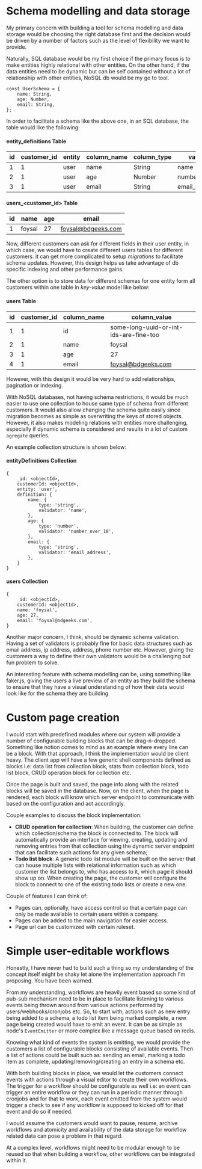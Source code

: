 # Schema modelling and data storage
My primary concern with building a tool for schema modelling and data storage would be choosing the right database first and the decision would be driven by a number of factors such as the level of flexibility we want to provide. 

Naturally, SQL database would be my first choice if the primary focus is to make entities highly relational with other entities. On the other hand, if the data entities need to be dynamic but can be self contained without a lot of relationship with other entities, NoSQL db would be my go to tool. 

```
const UserSchema = {
    name: String,
    age: Number,
    email: String,
};
```

In order to facilitate a schema like the above one, in an SQL database, the table would like the following:

#### entity_definitions Table

|id|customer_id|entity|column_name|column_type|validator|
|--|-----------|------|-----------|-----------|----------|
|1|1|user|name|String|name|
|2|1|user|age|Number|number_over_18|
|3|1|user|email|String|email_address|

#### users_<customer_id> Table

|id|name|age|email|
|--|----|---|-----|
|1|foysal|27|foysal@bdgeeks.com|

Now, different customers can ask for different fields in their user entity, in which case, we would have to create different users tables for different customers. it can get more complicated to setup *migrations* to facilitate schema updates. However, this design helps us take advantage of db specific indexing and other performance gains.

The other option is to store data for different schemas for one entity form all customers within one table in *key-value* model like below:

#### users Table

|id|customer_id|column_name|column_value|
|--|-----------|-----------|------------|
|1|1|id|some-long-uuid-or-int-ids-are-fine-too|
|2|1|name|foysal|
|3|1|age|27|
|4|1|email|foysal@bdgeeks.com|

However, with this design it would be very hard to add relationships, pagination or indexing.


With NoSQL databases, not having schema restrictions, it would be much easier to use one collection to house same type of schema from different customers. It would also allow changing the schema quite easily since migration becomes as simple as overwriting the keys of stored objects. However, it also makes modeling relations with entities more challenging, especially if dynamic schema is considered and results in a lot of custom `agregate` queries. 

An example collection structure is shown below:

#### entityDefinitions Collection
```
{
    _id: <objectId>,
    customerId: <objectId>,
    entity: 'user',
    definition: {
        name: {
            type: 'string',
            validator: 'name',
        },
        age: {
            type: 'number',
            validator: 'number_over_18',
        },
        email: {
            type: 'string',
            validator: 'email_address',
        },
    }
}
```

#### users Collection
```
{
    _id: <objectId>,
    customerId: <objectId>,
    name: 'foysal',
    age: 27,
    email: 'foysal@bdgeeks.com',
}
```

Another major concern, I think, should be dynamic schema validation. Having a set of validators is probably fine for basic data structures such as email address, ip address, address, phone number etc. However, giving the customers a way to define their own validators would be a challenging but fun problem to solve. 

An interesting feature with schema modelling can be, using something like faker.js, giving the users a live preview of an entity as they build the schema to ensure that they have a visual understanding of how their data would look like for the schema they are building

# Custom page creation
I would start with predefined modules where our system will provide a number of configurable building blocks that can be drag-n-dropped. Something like notion comes to mind as an example where every line can be a block. With that approach, I think the implementation would be client heavy. The client app will have a few generic shell components defined as blocks i.e: data list from collection block, stats from collection block, todo list block, CRUD operation block for collection etc.

Once the page is built and saved, the page info along with the related blocks will be saved in the database. Now, on the client, when the page is rendered, each block will know which server endpoint to communicate with based on the configuration and act accordingly.

Couple examples to discuss the block implementation:
- **CRUD operation for collection**: When building, the customer can define which collection/schema the block is connected to. The block will automatically provide an interface for viewing, creating, updating and removing entries from that collection using the dynamic server endpoint that can facilitate such actions for any given schema;
- **Todo list block**: A generic todo list module will be built on the server that can house multiple lists with relational information such as which customer the list belongs to, who has access to it, which page it should show up on. When creating the page, the customer will configure the block to connect to one of the existing todo lists or create a new one. 

Couple of features I can think of:

- Pages can, optionally, have access control so that a certain page can only be made available to certain users within a company. 
- Pages can be added to the main navigation for easier access.
- Page url can be customized with certain ruleset.


# Simple user-editable workflows
Honestly, I have never had to build such a thing so my understanding of the concept itself might be shaky let alone the implementation approach I'm proposing. You have been warned.

From my understanding, workflows are heavily event based so some kind of pub-sub mechanism need to be in place to facilitate listening to various events being thrown around from various actions performed by users/webhooks/cronjobs etc. So, to start with, actions such as new entry being added to a schema, a todo list item being marked complete, a new page being created would have to emit an event. It can be as simple as node's `EventEmitter` or more complex like a message queue based on redis. 

Knowing what kind of events the system is emitting, we would provide the customers a list of configurable blocks consisting of available events. Then a list of actions could be built such as: sending an email, marking a todo item as complete, updating/removing/creating an entry in a schema etc. 

With both building blocks in place, we would let the customers connect events with actions through a visual editor to create their own workflows. The trigger for a workflow should be configurable as well i.e: an event can trigger an entire workflow or they can run in a periodic manner through cronjobs and for that to work, each event emitted from the system would trigger a check to see if any workflow is supposed to kicked off for that event and do so if needed.

I would assume the customers would want to pause, resume, archive workflows and atomicity and availability of the data storage for workflow related data can pose a problem in that regard.

At a complex level, workflows might need to be modular enough to be reused so that when building a workflow, other workflows can be integrated within it.